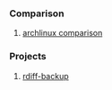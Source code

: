 ### Comparison
 1. [archlinux comparison]

### Projects

 1. [rdiff-backup]
 
[rdiff-backup]: https://rdiff-backup.net/docs/examples.html
[archlinux comparison]: https://wiki.archlinux.org/index.php/Synchronization_and_backup_programs
